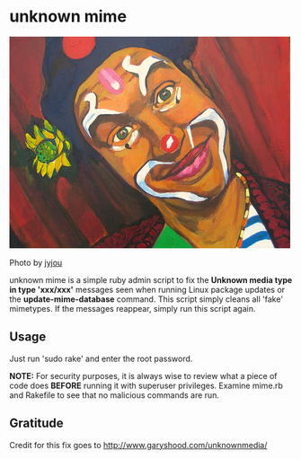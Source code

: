 # unknown mime  #

![unknown mime](mime.jpg)

Photo by [jyjou](http://www.flickr.com/photos/60886174@N02/5549882707/)

unknown mime is a simple ruby admin script to fix the **Unknown media type in type 'xxx/xxx'** messages seen when running Linux package updates or the
**update-mime-database** command. This script simply cleans all 'fake' mimetypes. If the messages reappear, simply run this script again.

## Usage ##

Just run 'sudo rake' and enter the root password.

**NOTE:** For security purposes, it is always wise to review what a piece of code does **BEFORE** running it with superuser privileges.
Examine mime.rb and Rakefile to see that no malicious commands are run.

## Gratitude ##
Credit for this fix goes to http://www.garyshood.com/unknownmedia/
